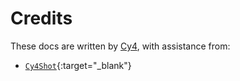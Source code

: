 # Credits

These docs are written by [Cy4](https://github.com/Cy4Shot), with assistance from:

- [`Cy4Shot`](https://github.com/Cy4Shot "Cy4#2695"){:target="_blank"}